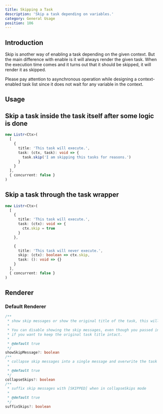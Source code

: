 ```yaml
---
title: Skipping a Task
description: 'Skip a task depending on variables.'
category: General Usage
position: 106
---
```


## Introduction

Skip is another way of enabling a task depending on the given context. But the main difference with enable is it will always render the given task. When the execution time comes and it turns out that it should be skipped, it will render it as skipped.

<alert type="warning">

Please pay attention to asynchronous operation while designing a context-enabled task list since it does not wait for any variable in the context.

</alert>

## Usage

<ExampleAlert :example="{ link: 'https://github.com/cenk1cenk2/listr2/tree/master/examples/task-skip.example.ts', name: 'examples section' }"></ExampleAlert>

## Skip a task inside the task itself after some logic is done

```typescript
new Listr<Ctx>(
  [
    {
      title: 'This task will execute.',
      task: (ctx, task): void => {
        task.skip('I am skipping this tasks for reasons.')
      }
    }
  ],
  { concurrent: false }
)
```

## Skip a task through the task wrapper

```typescript
new Listr<Ctx>(
  [
    {
      title: 'This task will execute.',
      task: (ctx): void => {
        ctx.skip = true
      }
    },

    {
      title: 'This task will never execute.',
      skip: (ctx): boolean => ctx.skip,
      task: (): void => {}
    }
  ],
  { concurrent: false }
)
```

## Renderer

### Default Renderer

```typescript
/**
 * show skip messages or show the original title of the task, this will also disable collapseSkips mode
 *
 * You can disable showing the skip messages, even though you passed in a message by settings this option,
 * if you want to keep the original task title intact.
 *
 * @default true
 */
showSkipMessage?: boolean
/**
 * collapse skip messages into a single message and overwrite the task title
 *
 * @default true
 */
collapseSkips?: boolean
/**
 * suffix skip messages with [SKIPPED] when in collapseSkips mode
 *
 * @default true
 */
suffixSkips?: boolean
```
